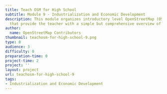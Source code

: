 ```yaml
---
title: Teach OSM for High School
subtitle: Module 9 - Industrialization and Economic Development
description: This module organizes introductory level OpenStreetMap (OSM) resources
  that provide the teacher with a simple but comprehensive overview of the OSM project.
author:
  name: OpenStreetMap Contributors
thumbnail: teachosm-for-high-school-9.png
type: 0
audience: 3
difficulty: 0
preparation-time: 0
project-time: 2
project: ''
layout: project
url: teachosm-for-high-school-9
tags:
- Industrialization and Economic Development
---
```


